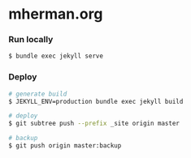 # mherman.org

### Run locally

```sh
$ bundle exec jekyll serve
```

### Deploy

```sh
# generate build
$ JEKYLL_ENV=production bundle exec jekyll build

# deploy
$ git subtree push --prefix _site origin master

# backup
$ git push origin master:backup
```
